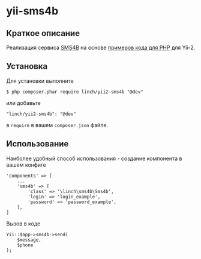 # yii-sms4b

## Краткое описание
Реализация сервиса [SMS4B](https://www.sms4b.ru/) на основе [примеров кода для PHP](https://www.sms4b.ru/programs/clearphp.php) для Yii-2.

## Установка

Для установки выполните

```
$ php composer.phar require linch/yii2-sms4b "@dev"
```

или добавьте

```
"linch/yii2-sms4b": "@dev"
```

в `require` в вашем `composer.json` файле.

## Использование

Наиболее удобный способ использования - создание компонента в вашем конфиге

```
'components' => [
    ...
    'sms4b' => [
        'class' => '\linch\sms4b\Sms4b',
        'login' => 'login_example',
        'password' => 'password_example',
    ],
]
```

Вызов в коде

```
Yii::$app->sms4b->send(
    $message,
    $phone
);
```
